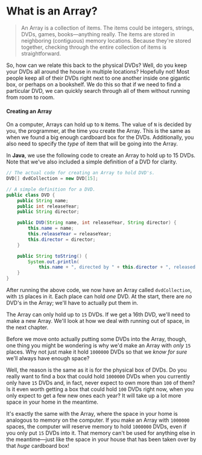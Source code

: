 # What is an Array?

> An Array is a collection of items. The items could be integers, strings, DVDs, games, books—anything really. The items are stored in neighboring \(contiguous\) memory locations. Because they're stored together, checking through the entire collection of items is straightforward.

So, how can we relate this back to the physical DVDs? Well, do you keep your DVDs all around the house in multiple locations? Hopefully not! Most people keep all of their DVDs right next to one another inside one gigantic box, or perhaps on a bookshelf. We do this so that if we need to find a particular DVD, we can quickly search through all of them without running from room to room.

#### Creating an Array <a id="creating-an-array"></a>

On a computer, Arrays can hold up to `N` items. The value of `N` is decided by you, the programmer, at the time you create the Array. This is the same as when we found a big enough cardboard box for the DVDs. Additionally, you also need to specify the _type_ of item that will be going into the Array.

In **Java**, we use the following code to create an Array to hold up to 15 DVDs. Note that we've also included a simple definition of a DVD for clarity.

```java
// The actual code for creating an Array to hold DVD's.
DVD[] dvdCollection = new DVD[15];

// A simple definition for a DVD.
public class DVD {
    public String name;
    public int releaseYear;
    public String director;

    public DVD(String name, int releaseYear, String director) {
        this.name = name;
        this.releaseYear = releaseYear;
        this.director = director;
    }

    public String toString() {
        System.out.println(
            this.name + ", directed by " + this.director + ", released in " + this.releaseYear));
    }
}
```

After running the above code, we now have an Array called `dvdCollection`, with `15` places in it. Each place can hold _one_ DVD. At the start, there are _no_ DVD's in the Array; we'll have to actually put them in.

The Array can only hold up to `15` DVDs. If we get a 16th DVD, we'll need to make a new Array. We'll look at how we deal with running out of space, in the next chapter.

Before we move onto actually putting some DVDs into the Array, though, one thing you might be wondering is why we'd make an Array with _only_ `15` places. Why not just make it hold `1000000` DVDs so that we _know for sure_ we'll always have enough space?

Well, the reason is the same as it is for the physical box of DVDs. Do you really want to find a box that could hold `1000000` DVDs when you currently only have `15` DVDs and, in fact, never expect to own more than `100` of them? Is it even worth getting a box that could hold `100` DVDs right now, when you only expect to get a few new ones each year? It will take up a lot more space in your home in the meantime.

It's exactly the same with the Array, where the space in your home is analogous to memory on the computer. If you make an Array with `1000000` spaces, the computer will reserve memory to hold `1000000` DVDs, even if you only put `15` DVDs into it. That memory can't be used for anything else in the meantime—just like the space in your house that has been taken over by that _huge_ cardboard box!

